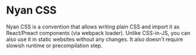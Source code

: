 # Nyan CSS

Nyan CSS is a convention that allows writing plain CSS and import it as
React/Preact components (via webpack loader). Unlike CSS-in-JS, you can also use
it in static websites without any changes. It also doesn't require slowish
runtime or precompilation step.
